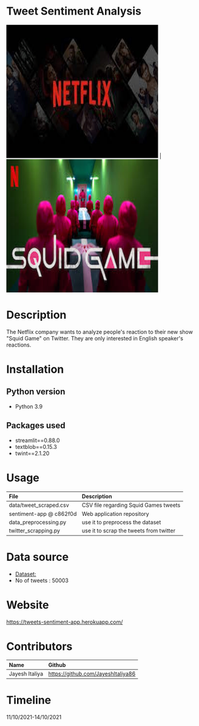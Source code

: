 # Tweet Sentiment Analysis

<img src="https://github.com/JayeshItaliya86/challenge-sentiment-analysis/blob/main/data/Netflix.png" width="400" height="350"> | <img src="https://github.com/JayeshItaliya86/challenge-sentiment-analysis/blob/main/data/squid.png" width="400" height="350">

# Description  
The Netflix company wants to analyze people's reaction to their new show "Squid Game" on Twitter. They are only interested in English speaker's reactions.  


# Installation

## Python version
* Python 3.9


## Packages used
* streamlit==0.88.0
* textblob==0.15.3
* twint==2.1.20

# Usage 
| File | Description |
|:---|:---|
|data/tweet_scraped.csv|CSV file regarding Squid Games tweets|
|sentiment-app @ c862f0d| Web application repository|
|data_preprocessing.py|use it to preprocess the dataset|
|twitter_scrapping.py|use it to scrap the tweets from twitter|

# Data source
* [Dataset:](https://github.com/JayeshItaliya86/challenge-sentiment-analysis/blob/main/data/tweets_scraped.csv)
* No of tweets : 50003

# Website
https://tweets-sentiment-app.herokuapp.com/

# Contributors
|Name|Github|
|:---|:---|
|Jayesh Italiya|https://github.com/JayeshItaliya86|


# Timeline
11/10/2021-14/10/2021

